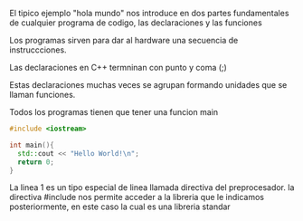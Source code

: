 El tipico ejemplo "hola mundo" nos introduce en dos partes fundamentales de cualquier programa de codigo, las declaraciones y las funciones

Los programas sirven para dar al hardware una secuencia de instruccciones.

Las declaraciones en C++ termninan con punto y coma (;) 

Estas declaraciones muchas veces se agrupan formando unidades que se llaman funciones.

Todos los programas tienen que tener una funcion main

```c++
#include <iostream>

int main(){
  std::cout << "Hello World!\n";
  return 0;
}
```

La linea 1 es un tipo especial de linea llamada directiva del preprocesador.
la directiva #include nos permite acceder a la libreria que le indicamos posteriormente, en este caso <iostream> la cual es una libreria standar

